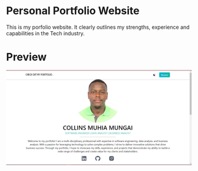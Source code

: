 # Personal Portfolio Website
This is my porfolio website. It clearly outlines my strengths, experience and capabilities in the Tech industry.


# Preview
![screencapture-localhost-3000-2022-12-20-20_12_19](public/screenshot.PNG)
